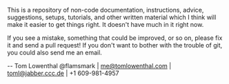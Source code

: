 This is a repository of non-code documentation, instructions, advice, suggestions, setups, tutorials, and other written material which I think will make it easier to get things right. It doesn't have much in it right now.

If you see a mistake, something that could be improved, or so on, please fix it and send a pull request! If you don't want to bother with the trouble of git, you could also send me an email.

--
Tom Lowenthal
@flamsmark | <me@tomlowenthal.com> | toml@jabber.ccc.de | +1 609-981-4957

